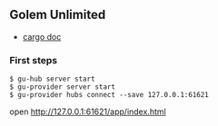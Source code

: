 ## Golem Unlimited

* [cargo doc](https://golemfactory.github.io/golem-unlimited/docs/master/gu_base/index.html)

### First steps

```shell
$ gu-hub server start
$ gu-provider server start
$ gu-provider hubs connect --save 127.0.0.1:61621
```

open <http://127.0.0.1:61621/app/index.html>
